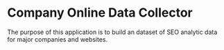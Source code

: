 # Company Online Data Collector
The purpose of this application is to build an dataset of SEO analytic data for
major companies and websites.
